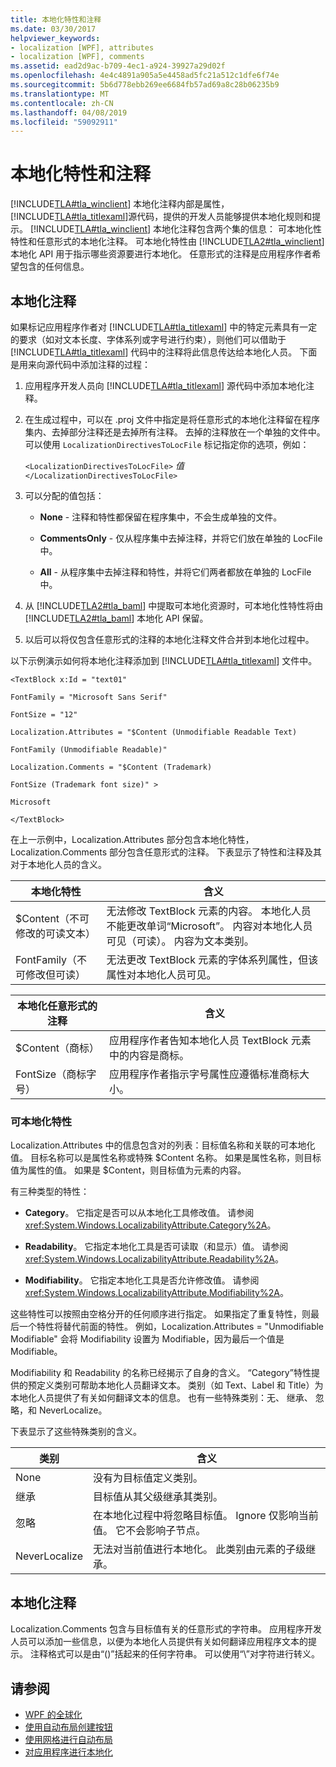 ```yaml
---
title: 本地化特性和注释
ms.date: 03/30/2017
helpviewer_keywords:
- localization [WPF], attributes
- localization [WPF], comments
ms.assetid: ead2d9ac-b709-4ec1-a924-39927a29d02f
ms.openlocfilehash: 4e4c4891a905a5e4458ad5fc21a512c1dfe6f74e
ms.sourcegitcommit: 5b6d778ebb269ee6684fb57ad69a8c28b06235b9
ms.translationtype: MT
ms.contentlocale: zh-CN
ms.lasthandoff: 04/08/2019
ms.locfileid: "59092911"
---
```

# <a name="localization-attributes-and-comments"></a>本地化特性和注释
[!INCLUDE[TLA#tla_winclient](../../../../includes/tlasharptla-winclient-md.md)] 本地化注释内部是属性，[!INCLUDE[TLA#tla_titlexaml](../../../../includes/tlasharptla-titlexaml-md.md)]源代码，提供的开发人员能够提供本地化规则和提示。 [!INCLUDE[TLA#tla_winclient](../../../../includes/tlasharptla-winclient-md.md)] 本地化注释包含两个集的信息： 可本地化性特性和任意形式的本地化注释。 可本地化特性由 [!INCLUDE[TLA2#tla_winclient](../../../../includes/tla2sharptla-winclient-md.md)] 本地化 API 用于指示哪些资源要进行本地化。 任意形式的注释是应用程序作者希望包含的任何信息。  

<a name="Localizer_Comments_"></a>   
## <a name="localization-comments"></a>本地化注释  
 如果标记应用程序作者对 [!INCLUDE[TLA#tla_titlexaml](../../../../includes/tlasharptla-titlexaml-md.md)] 中的特定元素具有一定的要求（如对文本长度、字体系列或字号进行约束），则他们可以借助于 [!INCLUDE[TLA#tla_titlexaml](../../../../includes/tlasharptla-titlexaml-md.md)] 代码中的注释将此信息传达给本地化人员。 下面是用来向源代码中添加注释的过程：  
  
1.  应用程序开发人员向 [!INCLUDE[TLA#tla_titlexaml](../../../../includes/tlasharptla-titlexaml-md.md)] 源代码中添加本地化注释。  
  
2.  在生成过程中，可以在 .proj 文件中指定是将任意形式的本地化注释留在程序集内、去掉部分注释还是去掉所有注释。 去掉的注释放在一个单独的文件中。 可以使用 `LocalizationDirectivesToLocFile` 标记指定你的选项，例如：  
  
     `<LocalizationDirectivesToLocFile>` *值* `</LocalizationDirectivesToLocFile>`  
  
3.  可以分配的值包括：  
  
    -   **None** - 注释和特性都保留在程序集中，不会生成单独的文件。  
  
    -   **CommentsOnly** - 仅从程序集中去掉注释，并将它们放在单独的 LocFile 中。  
  
    -   **All** - 从程序集中去掉注释和特性，并将它们两者都放在单独的 LocFile 中。  
  
4.  从 [!INCLUDE[TLA2#tla_baml](../../../../includes/tla2sharptla-baml-md.md)] 中提取可本地化资源时，可本地化性特性将由 [!INCLUDE[TLA2#tla_baml](../../../../includes/tla2sharptla-baml-md.md)] 本地化 API 保留。  
  
5.  以后可以将仅包含任意形式的注释的本地化注释文件合并到本地化过程中。  
  
 以下示例演示如何将本地化注释添加到 [!INCLUDE[TLA#tla_titlexaml](../../../../includes/tlasharptla-titlexaml-md.md)] 文件中。  
  
 `<TextBlock x:Id = "text01"`  
  
 `FontFamily = "Microsoft Sans Serif"`  
  
 `FontSize = "12"`  
  
 `Localization.Attributes = "$Content (Unmodifiable Readable Text)`  
  
 `FontFamily (Unmodifiable Readable)"`  
  
 `Localization.Comments = "$Content (Trademark)`  
  
 `FontSize (Trademark font size)" >`  
  
 `Microsoft`  
  
 `</TextBlock>`  
  
 在上一示例中，Localization.Attributes 部分包含本地化特性，Localization.Comments 部分包含任意形式的注释。 下表显示了特性和注释及其对于本地化人员的含义。  
  
|本地化特性|含义|  
|-----------------------------|-------------|  
|$Content（不可修改的可读文本）|无法修改 TextBlock 元素的内容。 本地化人员不能更改单词“Microsoft”。 内容对本地化人员可见（可读）。 内容为文本类别。|  
|FontFamily（不可修改但可读）|无法更改 TextBlock 元素的字体系列属性，但该属性对本地化人员可见。|  
  
|本地化任意形式的注释|含义|  
|--------------------------------------|-------------|  
|$Content（商标）|应用程序作者告知本地化人员 TextBlock 元素中的内容是商标。|  
|FontSize（商标字号）|应用程序作者指示字号属性应遵循标准商标大小。|  
  
### <a name="localizability-attributes"></a>可本地化特性  
 Localization.Attributes 中的信息包含对的列表：目标值名称和关联的可本地化值。 目标名称可以是属性名称或特殊 $Content 名称。 如果是属性名称，则目标值为属性的值。 如果是 $Content，则目标值为元素的内容。  
  
 有三种类型的特性：  
  
-   **Category**。 它指定是否可以从本地化工具修改值。 请参阅 <xref:System.Windows.LocalizabilityAttribute.Category%2A>。  
  
-   **Readability**。 它指定本地化工具是否可读取（和显示）值。 请参阅 <xref:System.Windows.LocalizabilityAttribute.Readability%2A>。  
  
-   **Modifiability**。 它指定本地化工具是否允许修改值。 请参阅 <xref:System.Windows.LocalizabilityAttribute.Modifiability%2A>。  
  
 这些特性可以按照由空格分开的任何顺序进行指定。 如果指定了重复特性，则最后一个特性将替代前面的特性。 例如，Localization.Attributes = "Unmodifiable Modifiable" 会将 Modifiability 设置为 Modifiable，因为最后一个值是 Modifiable。  
  
 Modifiability 和 Readability 的名称已经揭示了自身的含义。 “Category”特性提供的预定义类别可帮助本地化人员翻译文本。 类别（如 Text、Label 和 Title）为本地化人员提供了有关如何翻译文本的信息。 也有一些特殊类别：无、 继承、 忽略，和 NeverLocalize。  
  
 下表显示了这些特殊类别的含义。  
  
|类别|含义|  
|--------------|-------------|  
|None|没有为目标值定义类别。|  
|继承|目标值从其父级继承其类别。|  
|忽略|在本地化过程中将忽略目标值。 Ignore 仅影响当前值。 它不会影响子节点。|  
|NeverLocalize|无法对当前值进行本地化。 此类别由元素的子级继承。|  
  
<a name="Localization_Comments"></a>   
## <a name="localization-comments"></a>本地化注释  
 Localization.Comments 包含与目标值有关的任意形式的字符串。 应用程序开发人员可以添加一些信息，以便为本地化人员提供有关如何翻译应用程序文本的提示。 注释格式可以是由“()”括起来的任何字符串。 可以使用“\\”对字符进行转义。  
  
## <a name="see-also"></a>请参阅

- [WPF 的全球化](globalization-for-wpf.md)
- [使用自动布局创建按钮](how-to-use-automatic-layout-to-create-a-button.md)
- [使用网格进行自动布局](how-to-use-a-grid-for-automatic-layout.md)
- [对应用程序进行本地化](how-to-localize-an-application.md)
